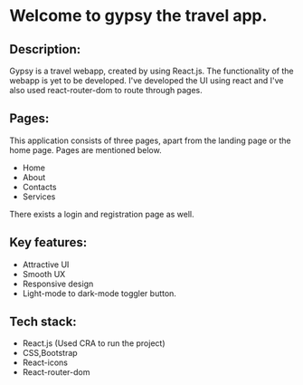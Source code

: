 # Welcome to gypsy the travel app.

## Description: 
Gypsy is a travel webapp, created by using React.js.
The functionality of the webapp is yet to be developed. I've developed the UI using react and I've also used react-router-dom to route through pages.

## Pages:
This application  consists of three pages, apart from the landing page or the home page. 
Pages are mentioned below.

* Home
* About
* Contacts
* Services

There exists a login and registration page as well.

## Key features:
* Attractive UI
* Smooth UX
* Responsive design
* Light-mode to dark-mode toggler button.

## Tech stack:
* React.js (Used CRA to run the project)
* CSS,Bootstrap 
* React-icons
* React-router-dom





